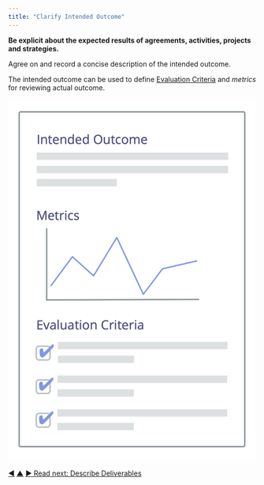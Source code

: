 ```yaml
---
title: "Clarify Intended Outcome"
---
```



**Be explicit about the expected results of agreements, activities, projects and strategies.**

Agree on and record a concise description of the intended outcome.

The intended outcome can be used to define [Evaluation Criteria](evaluation-criteria.html) and <dfn data-info="Metric: A quantifiable measure used to track and assess progress, evaluate outcomes and determine success">metrics</dfn> for reviewing actual outcome.

![Intended Outcome, and Evaluation Criteria](img/templates/outcome-and-criteria.png)


<div class="bottom-nav">
<a href="clarify-and-develop-domains.html" title="Back to: Clarify and Develop Domains">◀</a> <a href="defining-agreements.html" title="Up: Defining Agreements">▲</a> <a href="describe-deliverables.html" title="">▶ Read next: Describe Deliverables</a>
</div>

